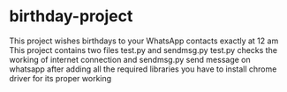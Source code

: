 # birthday-project
This project wishes birthdays to your WhatsApp contacts exactly at 12 am
This project contains two files test.py and sendmsg.py
test.py checks the working of internet connection and sendmsg.py send message on whatsapp
after adding all the required libraries you have to install chrome driver for its proper working
